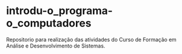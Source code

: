 # introdu-o_programa-o_computadores
Repositorio para realização das atividades do Curso de Formação em Análise e Desenvolvimento de Sistemas.
